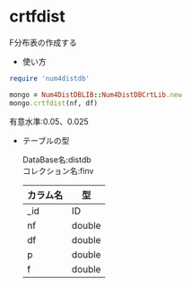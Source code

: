 crtfdist
========
F分布表の作成する

* 使い方

```ruby
require 'num4distdb'

mongo = Num4DistDBLIB::Num4DistDBCrtLib.new
mongo.crtfdist(nf, df)
```
有意水準:0.05、0.025

* テーブルの型

  DataBase名:distdb  
  コレクション名:finv  

  |カラム名|型     |
  |--------|------|
  |_id     |ID    |
  |nf      |double|
  |df      |double|
  |p       |double|
  |f       |double|

